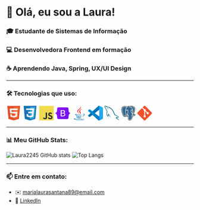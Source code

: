 # 👋 Olá, eu sou a Laura!
### 🎓 Estudante de Sistemas de Informação  
### 💻 Desenvolvedora Frontend em formação  
### ☕ Aprendendo Java, Spring, UX/UI Design

---

### 🛠️ Tecnologias que uso:
<p align="left">
  <img src="https://raw.githubusercontent.com/devicons/devicon/master/icons/html5/html5-original.svg" alt="html" width="40"/>
  <img src="https://raw.githubusercontent.com/devicons/devicon/master/icons/css3/css3-original.svg" alt="css" width="40"/>
  <img src="https://raw.githubusercontent.com/devicons/devicon/master/icons/javascript/javascript-original.svg" alt="javascript" width="40"/>
  <img src="https://raw.githubusercontent.com/devicons/devicon/master/icons/bootstrap/bootstrap-original.svg" alt="bootstrap" width="40"/>
  <img src="https://raw.githubusercontent.com/devicons/devicon/master/icons/java/java-original.svg" alt="java" width="40"/>
  <img src="https://raw.githubusercontent.com/devicons/devicon/master/icons/vscode/vscode-original.svg" alt="vscode" width="40"/>
  <img src="https://raw.githubusercontent.com/devicons/devicon/master/icons/mysql/mysql-original.svg" alt="mysql" width="40"/>
  <img src="https://raw.githubusercontent.com/devicons/devicon/master/icons/postgresql/postgresql-original.svg" alt="postgresql" width="40"/>
  <img src="https://raw.githubusercontent.com/devicons/devicon/master/icons/git/git-original.svg" alt="git" width="40"/>
</p>



---

### 📊 Meu GitHub Stats:
![Laura2245 GitHub stats](https://github-readme-stats.vercel.app/api?username=Laura2245&show_icons=true&theme=tokyonight)
![Top Langs](https://github-readme-stats.vercel.app/api/top-langs/?username=Laura2245&layout=compact&theme=tokyonight)

---

### 📫 Entre em contato:
- ✉️ marialaurasantana89@email.com 
- 💼 [LinkedIn](https://www.linkedin.com/in/maria-laura-73a990202?trk=contact-info)
